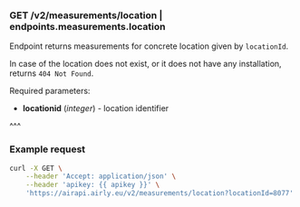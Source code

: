 ### GET /v2/measurements/location | endpoints.measurements.location

Endpoint returns measurements for concrete location given by `locationId`.

In case of the location does not exist, or it does not have any installation, returns `404 Not Found`.

Required parameters:
- **locationid** (_integer_) - location identifier

^^^

### Example request

```bash
curl -X GET \
    --header 'Accept: application/json' \
    --header 'apikey: {{ apikey }}' \
    'https://airapi.airly.eu/v2/measurements/location?locationId=8077'
```
